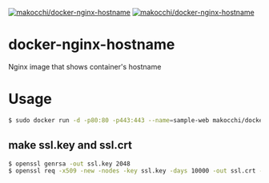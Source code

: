 [![makocchi/docker-nginx-hostname](https://shields.beevelop.com/docker/image/image-size/makocchi/docker-nginx-hostname/latest.svg)]()
[![makocchi/docker-nginx-hostname](https://shields.beevelop.com/docker/image/layers/makocchi/docker-nginx-hostname/latest.svg)]()

# docker-nginx-hostname
Nginx image that shows container's hostname

# Usage

```bash
$ sudo docker run -d -p80:80 -p443:443 --name=sample-web makocchi/docker-nginx-hostname
```

## make ssl.key and ssl.crt

```bash
$ openssl genrsa -out ssl.key 2048
$ openssl req -x509 -new -nodes -key ssl.key -days 10000 -out ssl.crt -subj "/CN=makocchi.com"
```
